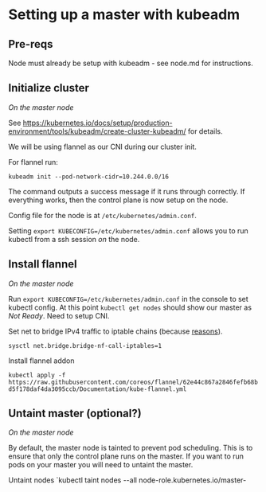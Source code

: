 # Setting up a master with kubeadm

## Pre-reqs

Node must already be setup with kubeadm - see node.md for instructions.

## Initialize cluster

_On the master node_

See https://kubernetes.io/docs/setup/production-environment/tools/kubeadm/create-cluster-kubeadm/ for details.

We will be using flannel as our CNI during our cluster init.

For flannel run:

`kubeadm init --pod-network-cidr=10.244.0.0/16`

The command outputs a success message if it runs through correctly. If everything works, then the control plane is now setup on the node.

Config file for the node is at `/etc/kubernetes/admin.conf`.

Setting `export KUBECONFIG=/etc/kubernetes/admin.conf` allows you to run kubectl from a ssh session *on* the node.

## Install flannel

_On the master node_

Run `export KUBECONFIG=/etc/kubernetes/admin.conf` in the console to set kubectl config.
At this point `kubectl get nodes` should show our master as *Not Ready*. Need to setup CNI.

Set net to bridge IPv4 traffic to iptable chains (because [reasons](https://kubernetes.io/docs/concepts/extend-kubernetes/compute-storage-net/network-plugins/#network-plugin-requirements)).

`sysctl net.bridge.bridge-nf-call-iptables=1`

Install flannel addon

`kubectl apply -f https://raw.githubusercontent.com/coreos/flannel/62e44c867a2846fefb68bd5f178daf4da3095ccb/Documentation/kube-flannel.yml`

## Untaint master (optional?)

_On the master node_

By default, the master node is tainted to prevent pod scheduling. This is to ensure that only the control plane runs on the master. If you want to run pods on your master you will need to untaint the master.

Untaint nodes
`kubectl taint nodes --all node-role.kubernetes.io/master-
